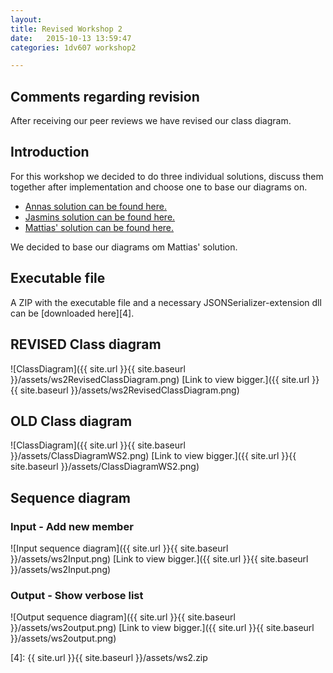 ```yaml
---
layout: 
title: Revised Workshop 2
date:   2015-10-13 13:59:47
categories: 1dv607 workshop2

---
```


## Comments regarding revision

After receiving our peer reviews we have revised our class diagram.

## Introduction

For this workshop we decided to do three individual solutions, discuss them together after implementation and choose one to base our diagrams on. 

* [Annas solution can be found here.][1]
* [Jasmins solution can be found here.][2]
* [Mattias' solution can be found here.][3]


We decided to base our diagrams om Mattias' solution.

## Executable file

A ZIP with the executable file and a necessary JSONSerializer-extension dll can be [downloaded here][4]. 

## REVISED Class diagram

![ClassDiagram]({{ site.url }}{{ site.baseurl }}/assets/ws2RevisedClassDiagram.png)
[Link to view bigger.]({{ site.url }}{{ site.baseurl }}/assets/ws2RevisedClassDiagram.png)

## OLD Class diagram

![ClassDiagram]({{ site.url }}{{ site.baseurl }}/assets/ClassDiagramWS2.png)
[Link to view bigger.]({{ site.url }}{{ site.baseurl }}/assets/ClassDiagramWS2.png)

## Sequence diagram

### Input - Add new member

![Input sequence diagram]({{ site.url }}{{ site.baseurl }}/assets/ws2Input.png)
[Link to view bigger.]({{ site.url }}{{ site.baseurl }}/assets/ws2Input.png)

### Output - Show verbose list

![Output sequence diagram]({{ site.url }}{{ site.baseurl }}/assets/ws2output.png)
[Link to view bigger.]({{ site.url }}{{ site.baseurl }}/assets/ws2output.png)

[1]: https://github.com/Angamanga/1DV607
[2]: https://github.com/jb223cp/1DV607
[3]: https://github.com/mw222rs/1DV607-Workshop2-MemberRegistry
[4]: {{ site.url }}{{ site.baseurl }}/assets/ws2.zip